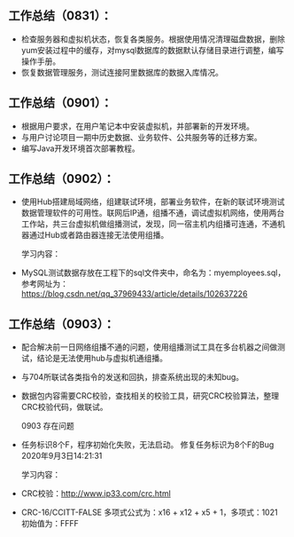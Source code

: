 ## 工作总结（0831）：

- 检查服务器和虚拟机状态，恢复各类服务。根据使用情况清理磁盘数据，删除yum安装过程中的缓存，对mysql数据库的数据默认存储目录进行调整，编写操作手册。
- 恢复数据管理服务，测试连接阿里数据库的数据入库情况。

## 工作总结（0901）：

- 根据用户要求，在用户笔记本中安装虚拟机，并部署新的开发环境。
- 与用户讨论项目一期中历史数据、业务软件、公共服务等的迁移方案。
- 编写Java开发环境首次部署教程。

## 工作总结（0902）：

- 使用Hub搭建局域网络，组建联试环境，部署业务软件，在新的联试环境测试数据管理软件的可用性。联网后IP通，组播不通，调试虚拟机网络，使用两台工作站，共三台虚拟机做组播测试，发现，同一宿主机内组播可连通，不通机器通过Hub或者路由器连接无法使用组播。

  学习内容：

- MySQL测试数据存放在工程下的sql文件夹中，命名为：myemployees.sql，参考网址为：https://blog.csdn.net/qq_37969433/article/details/102637226

  
## 工作总结（0903）：

- 配合解决前一日网络组播不通的问题，使用组播测试工具在多台机器之间做测试，结论是无法使用hub与虚拟机通组播。

- 与704所联试各类指令的发送和回执，排查系统出现的未知bug。

- 数据包内容需要CRC校验，查找相关的校验工具，研究CRC校验算法，整理CRC校验代码，做联试。

  0903 存在问题

- 任务标识8个F，程序初始化失败，无法启动。 修复任务标识为8个F的Bug 2020年9月3日14:21:31

  学习内容：

- CRC校验：http://www.ip33.com/crc.html

- CRC-16/CCITT-FALSE 多项式公式为：x16 + x12 + x5 + 1，多项式：1021 初始值为：FFFF
